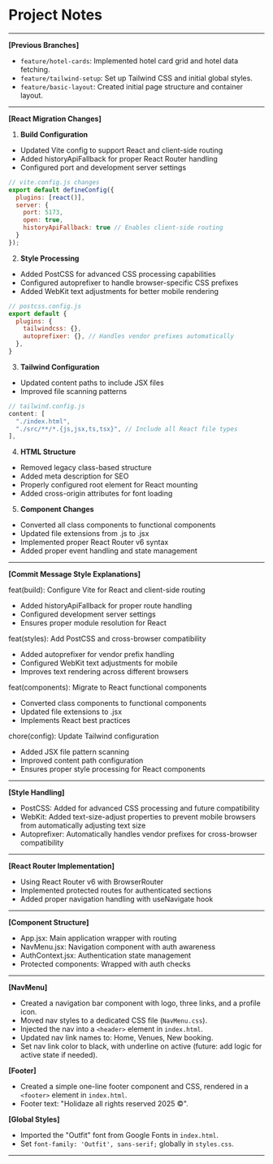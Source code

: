 # Project Notes

---

**[Previous Branches]**
- `feature/hotel-cards`: Implemented hotel card grid and hotel data fetching.
- `feature/tailwind-setup`: Set up Tailwind CSS and initial global styles.
- `feature/basic-layout`: Created initial page structure and container layout.

---

**[React Migration Changes]**

1. **Build Configuration**
- Updated Vite config to support React and client-side routing
- Added historyApiFallback for proper React Router handling
- Configured port and development server settings
```js
// vite.config.js changes
export default defineConfig({
  plugins: [react()],
  server: {
    port: 5173,
    open: true,
    historyApiFallback: true // Enables client-side routing
  }
});
```

2. **Style Processing**
- Added PostCSS for advanced CSS processing capabilities
- Configured autoprefixer to handle browser-specific CSS prefixes
- Added WebKit text adjustments for better mobile rendering
```js
// postcss.config.js
export default {
  plugins: {
    tailwindcss: {},
    autoprefixer: {}, // Handles vendor prefixes automatically
  },
}
```

3. **Tailwind Configuration**
- Updated content paths to include JSX files
- Improved file scanning patterns
```js
// tailwind.config.js
content: [
  "./index.html",
  "./src/**/*.{js,jsx,ts,tsx}", // Include all React file types
],
```

4. **HTML Structure**
- Removed legacy class-based structure
- Added meta description for SEO
- Properly configured root element for React mounting
- Added cross-origin attributes for font loading

5. **Component Changes**
- Converted all class components to functional components
- Updated file extensions from .js to .jsx
- Implemented proper React Router v6 syntax
- Added proper event handling and state management

---

**[Commit Message Style Explanations]**

feat(build): Configure Vite for React and client-side routing
- Added historyApiFallback for proper route handling
- Configured development server settings
- Ensures proper module resolution for React

feat(styles): Add PostCSS and cross-browser compatibility
- Added autoprefixer for vendor prefix handling
- Configured WebKit text adjustments for mobile
- Improves text rendering across different browsers

feat(components): Migrate to React functional components
- Converted class components to functional components
- Updated file extensions to .jsx
- Implements React best practices

chore(config): Update Tailwind configuration
- Added JSX file pattern scanning
- Improved content path configuration
- Ensures proper style processing for React components

---

**[Style Handling]**
- PostCSS: Added for advanced CSS processing and future compatibility
- WebKit: Added text-size-adjust properties to prevent mobile browsers from automatically adjusting text size
- Autoprefixer: Automatically handles vendor prefixes for cross-browser compatibility

---

**[React Router Implementation]**
- Using React Router v6 with BrowserRouter
- Implemented protected routes for authenticated sections
- Added proper navigation handling with useNavigate hook

---

**[Component Structure]**
- App.jsx: Main application wrapper with routing
- NavMenu.jsx: Navigation component with auth awareness
- AuthContext.jsx: Authentication state management
- Protected components: Wrapped with auth checks

---

**[NavMenu]**
- Created a navigation bar component with logo, three links, and a profile icon.
- Moved nav styles to a dedicated CSS file (`NavMenu.css`).
- Injected the nav into a `<header>` element in `index.html`.
- Updated nav link names to: Home, Venues, New booking.
- Set nav link color to black, with underline on active (future: add logic for active state if needed).

**[Footer]**
- Created a simple one-line footer component and CSS, rendered in a `<footer>` element in `index.html`.
- Footer text: "Holidaze all rights reserved 2025 ©".

**[Global Styles]**
- Imported the "Outfit" font from Google Fonts in `index.html`.
- Set `font-family: 'Outfit', sans-serif;` globally in `styles.css`.

---

